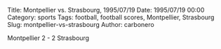 Title: Montpellier vs. Strasbourg, 1995/07/19
Date: 1995/07/19 00:00
Category: sports
Tags: football, football scores, Montpellier, Strasbourg
Slug: montpellier-vs-strasbourg
Author: carbonero


Montpellier 2 - 2 Strasbourg
